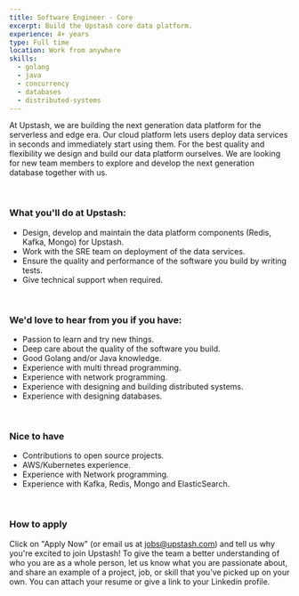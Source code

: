```yaml
---
title: Software Engineer - Core
excerpt: Build the Upstash core data platform.
experience: 4+ years
type: Full time
location: Work from anywhere
skills:
  - golang
  - java
  - concurrency
  - databases
  - distributed-systems
---
```


At Upstash, we are building the next generation data platform for the serverless and edge era.
Our cloud platform lets users deploy data services in seconds and immediately start using them.
For the best quality and flexibility we design and build our data platform ourselves.
We are looking for new team members to explore and develop the next generation database together with us.

<br/>

### What you'll do at Upstash:
- Design, develop and maintain the data platform components (Redis, Kafka, Mongo) for Upstash.
- Work with the SRE team on deployment of the data services.
- Ensure the quality and performance of the software you build by writing tests.
- Give technical support when required.

<br/>

### We'd love to hear from you if you have:
- Passion to learn and try new things.
- Deep care about the quality of the software you build.
- Good Golang and/or Java knowledge.
- Experience with multi thread programming.
- Experience with network programming.
- Experience with designing and building distributed systems.
- Experience with designing databases.


<br/>

### Nice to have
- Contributions to open source projects.
- AWS/Kubernetes experience.
- Experience with Network programming.
- Experience with Kafka, Redis, Mongo and ElasticSearch.

<br/>

### How to apply

Click on "Apply Now" (or email us at jobs@upstash.com) and tell us why you're excited to join Upstash! To give the team a better understanding of who you are as a whole person, let us know what you are passionate about, and share an example of a project, job, or skill that you’ve picked up on your own. You can attach your resume or give a link to your Linkedin profile.
